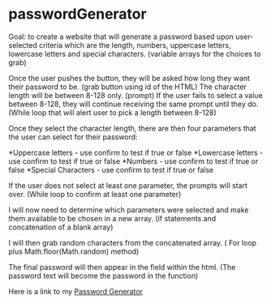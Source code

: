 # passwordGenerator

Goal:  to create a website that will generate a password based upon user-selected criteria which are the length, numbers, uppercase letters, lowercase letters and special characters. (variable arrays for the choices to grab)

Once the user pushes the button, they will be asked how long they want their password to be. (grab button using id of the HTML)
The character length will be between 8-128 only. (prompt) 
If the user fails to select a value between 8-128, they will continue receiving the same prompt until they do. (While loop that will alert user to pick a length between 8-128)

Once they select the character length, there are then four parameters that the user can select for their password:

*Uppercase letters - use confirm to test if true or false
*Lowercase letters - use confirm to test if true or false
*Numbers - use confirm to test if true or false
*Special Characters - use confirm to test if true or false

If the user does not select at least one parameter, the prompts will start over. (While loop to confirm at least one parameter)

I will now need to determine which parameters were selected and make them available to be chosen in a new array. (if statements and concatenation of a blank array)

I will then grab random characters from the concatenated array.  ( For loop plus Math.floor(Math.random) method)

The final password will then appear in the field within the html. (The password text will become the password in the function)

Here is a link to my [Password Generator](https://swong1200.github.io/passwordGenerator/)